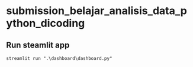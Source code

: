 # submission_belajar_analisis_data_python_dicoding

## Run steamlit app
```
streamlit run ".\dashboard\dashboard.py"
```
